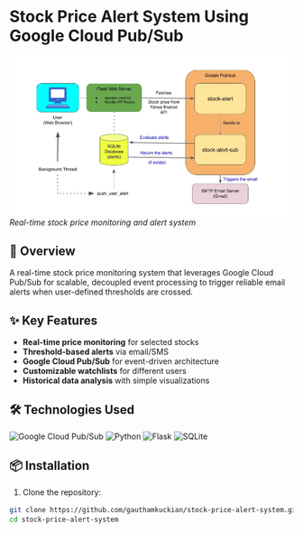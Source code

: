 # Stock Price Alert System Using Google Cloud Pub/Sub

![Stock Market Dashboard](static/pub_sub_architecture.jpg)  
*Real-time stock price monitoring and alert system*

## 📌 Overview
A real-time stock price monitoring system that leverages Google Cloud Pub/Sub for scalable, decoupled event processing to trigger reliable email alerts when user-defined thresholds are crossed.

## ✨ Key Features
- **Real-time price monitoring** for selected stocks
- **Threshold-based alerts** via email/SMS
- **Google Cloud Pub/Sub** for event-driven architecture
- **Customizable watchlists** for different users
- **Historical data analysis** with simple visualizations

## 🛠️ Technologies Used
![Google Cloud Pub/Sub](https://img.shields.io/badge/Google_Cloud_Pub/Sub-4285F4?style=for-the-badge&logo=google-cloud&logoColor=white)
![Python](https://img.shields.io/badge/Python-3776AB?style=for-the-badge&logo=python&logoColor=white)
![Flask](https://img.shields.io/badge/Flask-000000?style=for-the-badge&logo=flask&logoColor=white)
![SQLite](https://img.shields.io/badge/SQLite-07405E?style=for-the-badge&logo=sqlite&logoColor=white)

## 📦 Installation
1. Clone the repository:
```bash
git clone https://github.com/gauthamkuckian/stock-price-alert-system.git
cd stock-price-alert-system
